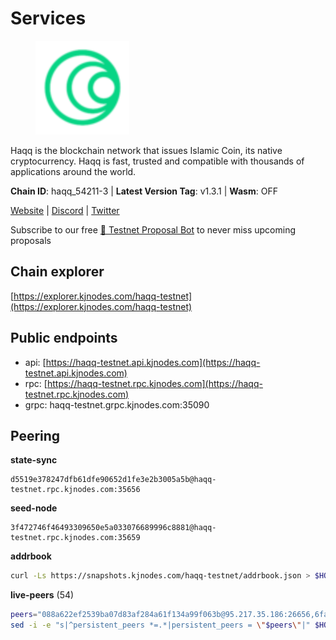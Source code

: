 # Services

<figure><img src="https://raw.githubusercontent.com/kj89/cosmos-images/main/logos/haqq.png" width="150" alt=""><figcaption></figcaption></figure>

Haqq is the blockchain network that issues Islamic Coin,  its native cryptocurrency. Haqq is fast, trusted and  compatible with thousands of applications around the world.

**Chain ID**: haqq_54211-3 | **Latest Version Tag**: v1.3.1 | **Wasm**: OFF

[Website](https://islamiccoin.net) | [Discord](https://discord.gg/hU9MHG5kZq) | [Twitter](https://twitter.com/Islamic_Coin)



Subscribe to our free [🤖 Testnet Proposal Bot](https://t.me/kjnodes_testnet_proposal_bot) to never miss upcoming proposals


## Chain explorer
[https://explorer.kjnodes.com/haqq-testnet](https://explorer.kjnodes.com/haqq-testnet)

## Public endpoints

* api: [https://haqq-testnet.api.kjnodes.com](https://haqq-testnet.api.kjnodes.com)
* rpc: [https://haqq-testnet.rpc.kjnodes.com](https://haqq-testnet.rpc.kjnodes.com)
* grpc: haqq-testnet.grpc.kjnodes.com:35090

## Peering

**state-sync**

```text
d5519e378247dfb61dfe90652d1fe3e2b3005a5b@haqq-testnet.rpc.kjnodes.com:35656
```

**seed-node**

```text
3f472746f46493309650e5a033076689996c8881@haqq-testnet.rpc.kjnodes.com:35659
```

**addrbook**
```bash
curl -Ls https://snapshots.kjnodes.com/haqq-testnet/addrbook.json > $HOME/.haqqd/config/addrbook.json
```

**live-peers** (54)
```bash
peers="088a622ef2539ba07d83af284a61f134a99f063b@95.217.35.186:26656,6fad54232f11a0306bd0d942c2ec5f9ba0ae2f1a@34.91.54.209:26656,940ee270ea94dfbab38eb931c4561d0a64467911@65.108.132.173:35656,d5519e378247dfb61dfe90652d1fe3e2b3005a5b@65.109.68.190:35656,3df5a68b919177179c6dcb0b9c9354fd6bbba1c8@65.109.92.240:20116,230d299006a432b0f44534ca8a19c8c876c0ccb3@85.10.193.246:26656,bc777df96c83c0433561c88c541dbbc520928f6c@195.3.221.239:26656,90b1d14fc7393c6b6452ecf8b3cdd078a445a238@65.109.112.178:29656,5fff90a628395b951d5fb34c64ae6c304b54d2e5@94.130.137.225:36656,442d3bacb350437b8d9f0f1431e0519b81094100@135.181.62.222:26656,6771e65c1b30cc514faf5943320fdda480fe9124@95.216.39.183:26656,927a323649e7dd8d4c75da6e5edaee439652b46f@65.109.92.241:20116,23ff658b56fbb8bc73372973a34733ff5d79b435@142.132.202.50:11604,ed145a35b436878c1f1c10634bd18600f3696e17@95.217.181.142:26656,eb503dddcc41ba801c646d63cc762de4e9c43aa4@35.228.23.164:26656,16f40215d018c7d657fef0bb5ce2950251d525d2@148.251.51.144:36656,849d98423e3f757233bef91d7b80937329d7684f@162.19.131.173:26656,ccff2d110a06e8a76fd1529200d96316eb077007@65.108.78.116:46656,90b40d2b773090b82aa7788c2d1937e4fd6d2dc0@65.108.231.124:19656,23a1176c9911eac442d6d1bf15f92eeabb3981d5@45.83.173.18:26656,d7ac44bf8f8d760c3df1a8695145021f35feb985@34.88.220.124:26656,a6150d39e4725d28a56f41ebf3c6d457c54bd2f1@34.138.250.4:26656,f1b1df46afd4c9d4f66051437078c0b85bc6b67b@65.108.206.118:61056,4b16ca9feab01e33412067955b36285d5a73be81@135.181.29.25:26656,62bf004201a90ce00df6f69390378c3d90f6dd7e@45.83.173.19:26656,78e3ef8adf819b479acc13a2f92ab5c0fa350aeb@66.45.231.30:11464,8c1ccf59f2a67713041579328097eb6b3e4e66e6@46.38.232.86:11656,0629018cef2e53288757381ffdc0b84cbb5931cc@95.216.1.249:26656,47a269c3e30f70d8234a2afd8e9055e74129fde0@65.108.129.29:36656,64a840f6f5344a22a485b2818f9da9a457d42827@95.217.57.232:36656,aed7038b96314fcb741168869c66029e6c6a58ef@34.90.39.222:26656,f57fae1bdea281392b563a58978a2d8c0a37725f@95.217.233.234:26656,cf0fd9aeb45059adbfa9eb99352dd67b85b86072@65.109.106.91:21656,24e894d4d8a18276acf6051cccf369a1ce69842d@65.108.151.105:26656,dae56b465293b5f122d795f742f87c6b16539acc@95.217.114.220:16656,9eb507f9365313dbe7f426050fec9648298f58ee@109.205.183.51:26656,45bc6d84ffb3bb725cf78e82205639797c30af67@65.108.199.62:26656,ba56c564a5430632e59e2b08fc348735bc56b32f@154.12.232.140:26656,b8a448782429ee7679c580ec5ef20a7325916cb3@202.61.194.254:56656,70c1b8334bf08fe5d56fb53d07da11f01faa560b@65.109.30.90:26656,a884387139109784cad9193652b82ef20a85d713@38.242.159.148:26656,2c61060be5054aa5ecf14bf061503e0aa62e4e63@35.157.168.144:26656,dbf2f2f72457ad324e08bfe1c09df42e540cf480@65.108.3.234:35656,2d13d679b64e1a574904a140f72815644ec71131@65.21.133.125:30656,7f2828e3910a4b165a65e5bfb2465c1e809bad3b@65.108.48.182:26656,b87ae2a43e27bd0360ea1b868c8cb9e98d612fce@65.109.92.79:19656,0833039f717227ccd156d156ea772746b8ac6d71@185.225.191.149:26656,59af99085c961a6a5c8dc4bc8b3abffda16ddccb@135.181.38.62:26656,32a8eec046b95e8646ff0810b4596dc7083a0beb@65.108.145.131:26656,0d600b8281ee6a710c213023755d2382cf90af13@116.202.165.116:46656,afa529ce3a5f2effcb21b2ee1bb7fe677476ed76@167.235.7.34:36656,acba49be707c31a831a3bca9d9d9f7defcc0bd21@142.132.148.174:26656,1fefb6b75431482502e125a290deba1e7e539d4e@135.181.148.11:26656,2b9a004caee764540cc6851a1ffdd13276dc5bba@3.77.175.166:26656"
sed -i -e "s|^persistent_peers *=.*|persistent_peers = \"$peers\"|" $HOME/.haqqd/config/config.toml
```
